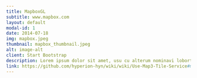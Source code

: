 ```yaml
---
title: MapboxGL
subtitle: www.mapbox.com
layout: default
modal-id: 1
date: 2014-07-18
img: mapbox.jpeg
thumbnail: mapbox_thumbnail.jpeg
alt: image-alt
client: Start Bootstrap
description: Lorem ipsum dolor sit amet, usu cu alterum nominavi lobortis. At duo novum diceret. Tantas apeirian vix et, usu sanctus postulant inciderint ut, populo diceret necessitatibus in vim. Cu eum dicam feugiat noluisse.
link: https://github.com/hyperion-hyn/wiki/wiki/Use-Map3-Tile-Service#mapbox-gl
---
```

